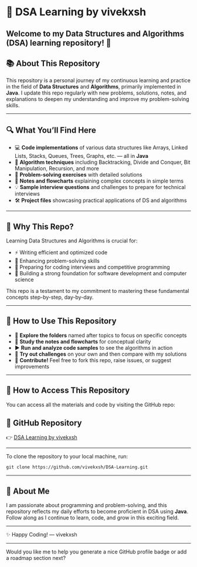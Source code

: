 # 🚀 DSA Learning by vivekxsh

## Welcome to my **Data Structures and Algorithms (DSA)** learning repository! 🎉

## 📚 About This Repository

This repository is a personal journey of my continuous learning and practice in the field of **Data Structures** and **Algorithms**, primarily implemented in **Java**. I update this repo regularly with new problems, solutions, notes, and explanations to deepen my understanding and improve my problem-solving skills.

---

## 🔍 What You’ll Find Here

- 💻 **Code implementations** of various data structures like Arrays, Linked Lists, Stacks, Queues, Trees, Graphs, etc. — all in **Java**
- 🧩 **Algorithm techniques** including Backtracking, Divide and Conquer, Bit Manipulation, Recursion, and more
- 🎯 **Problem-solving exercises** with detailed solutions
- 📄 **Notes and flowcharts** explaining complex concepts in simple terms
- 💡 **Sample interview questions** and challenges to prepare for technical interviews
- 🛠️ **Project files** showcasing practical applications of DS and algorithms

---

## 🎯 Why This Repo?

Learning Data Structures and Algorithms is crucial for:

- ⚡ Writing efficient and optimized code
- 🧠 Enhancing problem-solving skills
- 🚀 Preparing for coding interviews and competitive programming
- 🔧 Building a strong foundation for software development and computer science

This repo is a testament to my commitment to mastering these fundamental concepts step-by-step, day-by-day.

---

## 🚀 How to Use This Repository

- 📁 **Explore the folders** named after topics to focus on specific concepts
- 📖 **Study the notes and flowcharts** for conceptual clarity
- ▶️ **Run and analyze code samples** to see the algorithms in action
- 🤔 **Try out challenges** on your own and then compare with my solutions
- 🤝 **Contribute!** Feel free to fork this repo, raise issues, or suggest improvements


---


## 📂 How to Access This Repository

You can access all the materials and code by visiting the GitHub repo:

## 🔗 GitHub Repository

👉 [DSA Learning by vivekxsh](https://github.com/vivekxsh/DSA-Learning)

---

To clone the repository to your local machine, run:

````markdown
git clone https://github.com/vivekxsh/DSA-Learning.git
````

---

## 👤 About Me

I am passionate about programming and problem-solving, and this repository reflects my daily efforts to become proficient in DSA using **Java**. Follow along as I continue to learn, code, and grow in this exciting field.

---

✨ Happy Coding!
— vivekxsh

---

Would you like me to help you generate a nice GitHub profile badge or add a roadmap section next?

